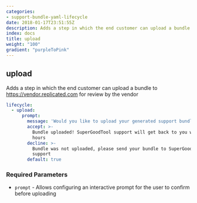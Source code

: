 ```yaml
---
categories:
- support-bundle-yaml-lifecycle
date: 2018-01-17T23:51:55Z
description: Adds a step in which the end customer can upload a bundle to https://vendor.replicated.com for review by the vendor
index: docs
title: upload
weight: "100"
gradient: "purpleToPink"
---
```


## upload

Adds a step in which the end customer can upload a bundle to https://vendor.replicated.com for review by the vendor


```yaml
lifecycle:
  - upload:
      prompt:
        message: 'Would you like to upload your generated support bundle for review? - '
        accept: >-
          Bundle uploaded! SuperGoodTool support will get back to you within 24
          hours
        decline: >-
          Bundle was not uploaded, please send your bundle to SuperGoodTool
          support
        default: true
```


### Required Parameters


- `prompt` - Allows configuring an interactive prompt for the user to confirm before uploading


